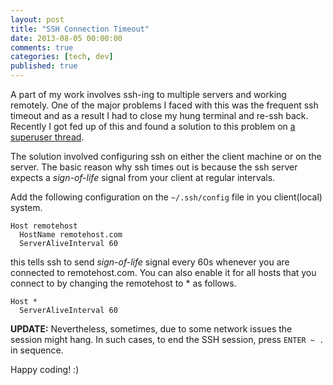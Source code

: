 ```yaml
---
layout: post
title: "SSH Connection Timeout"
date: 2013-08-05 00:00:00
comments: true
categories: [tech, dev]
published: true
---
```


A part of my work involves ssh-ing to multiple servers and working remotely. One of the major problems I faced with this was the frequent ssh timeout and as a result I had to close my hung terminal and re-ssh back. Recently I got fed up of this and found a solution to this problem on [a superuser thread](http://superuser.com/questions/98562/way-to-avoid-ssh-connection-timeout-freezing-of-terminal-tab).

<!-- more -->

The solution involved configuring ssh on either the client machine or on the server. The basic reason why ssh times out is because the ssh server expects a _sign-of-life_ signal from your client at regular intervals.

Add the following configuration on the `~/.ssh/config` file in you client(local) system.


	Host remotehost
	  HostName remotehost.com
	  ServerAliveInterval 60


this tells ssh to send _sign-of-life_ signal every 60s whenever you are connected to remotehost.com. You can also enable it for all hosts that you connect to by changing the remotehost to * as follows.


	Host *
	  ServerAliveInterval 60


__UPDATE:__ Nevertheless, sometimes, due to some network issues the session might hang. In such cases, to end the SSH session, press `ENTER ~ .` in sequence.

Happy coding! :)
